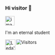### Hi visitor 👋
<img alt="imagem de abertura" src="https://slackmojis.com/emojis/7248-baby-yoda-soup/download" width="30"/>
<p> I'm an eternal student</p>
<a href="https://www.linkedin.com/in/leda-gomes-ferreira-75324829/>">
  <img align="left" alt="Leda's LinkedIN" width= "33px" src="https://img.shields.io/badge/LinkedIn-0077B5?style=for-the-badge&logo=linkedin&logoColor=white"/>
  </a>
  <img src="https://badges.pufler.dev/visits/Mitsu325/Mitsu325" alt=Visitors badge" />
  
